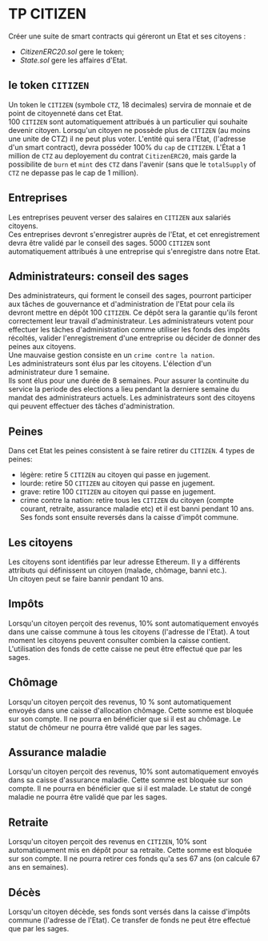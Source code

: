 # **TP CITIZEN**

Créer une suite de smart contracts qui géreront un Etat et ses citoyens :

- _CitizenERC20.sol_ gere le token;
- _State.sol_ gere les affaires d'Etat.

## **le token `CITIZEN`**

Un token le `CITIZEN` (symbole `CTZ`, 18 decimales) servira de monnaie et de point de citoyenneté dans cet Etat.  
100 `CITIZEN` sont automatiquement attribués à un particulier qui souhaite devenir citoyen.
Lorsqu'un citoyen ne possède plus de `CITIZEN` (au moins une unite de CTZ) il ne peut plus voter.
L'entité qui sera l'Etat, (l'adresse d'un smart contract), devra posséder 100% du `cap` de `CITIZEN`.
L'État a 1 million de `CTZ` au deployement du contrat `CitizenERC20`, mais garde la possibilite de `burn` et `mint` des `CTZ` dans l'avenir (sans que le `totalSupply` of `CTZ` ne depasse pas le cap de 1 million).

## **Entreprises**

Les entreprises peuvent verser des salaires en `CITIZEN` aux salariés citoyens.  
Ces entreprises devront s'enregistrer auprès de l'Etat, et cet enregistrement devra être validé par le conseil des sages.
5000 `CITIZEN` sont automatiquement attribués à une entreprise qui s'enregistre dans notre Etat.

## **Administrateurs: conseil des sages**

Des administrateurs, qui forment le conseil des sages, pourront participer aux tâches de gouvernance et d'administration de l'Etat pour cela ils devront mettre en dépôt 100 `CITIZEN`.
Ce dépôt sera la garantie qu'ils feront correctement leur travail d'administrateur.
Les administrateurs votent pour effectuer les tâches d'administration comme utiliser les fonds des impôts récoltés, valider l'enregistrement d'une entreprise ou décider de donner des peines aux citoyens.  
Une mauvaise gestion consiste en un `crime contre la nation`.  
Les administrateurs sont élus par les citoyens. L'élection d'un administrateur dure 1 semaine.  
Ils sont élus pour une durée de 8 semaines. Pour assurer la continuite du service la periode des elections a lieu pendant la derniere semaine du mandat des administrateurs actuels.
Les administrateurs sont des citoyens qui peuvent effectuer des tâches d'administration.

## **Peines**

Dans cet Etat les peines consistent à se faire retirer du `CITIZEN`.
4 types de peines:

- légère: retire 5 `CITIZEN` au citoyen qui passe en jugement.
- lourde: retire 50 `CITIZEN` au citoyen qui passe en jugement.
- grave: retire 100 `CITIZEN` au citoyen qui passe en jugement.
- crime contre la nation: retire tous les `CITIZEN` du citoyen (compte courant, retraite, assurance maladie etc) et il est banni pendant 10 ans. Ses fonds sont ensuite reversés dans la caisse d'impôt commune.

## **Les citoyens**

Les citoyens sont identifiés par leur adresse Ethereum.
Il y a différents attributs qui définissent un citoyen (malade, chômage, banni etc.).  
Un citoyen peut se faire bannir pendant 10 ans.

## **Impôts**

Lorsqu'un citoyen perçoit des revenus, 10% sont automatiquement envoyés dans une caisse commune à tous les citoyens (l'adresse de l'Etat).
A tout moment les citoyens peuvent consulter combien la caisse contient.  
L'utilisation des fonds de cette caisse ne peut être effectué que par les sages.

## **Chômage**

Lorsqu'un citoyen perçoit des revenus, 10 % sont automatiquement envoyés dans une caisse d'allocation chômage. Cette somme est bloquée sur son compte. Il ne pourra en bénéficier que si il est au chômage.
Le statut de chômeur ne pourra être validé que par les sages.

## **Assurance maladie**

Lorsqu'un citoyen perçoit des revenus, 10% sont automatiquement envoyés dans sa caisse d'assurance maladie. Cette somme est bloquée sur son compte. Il ne pourra en bénéficier que si il est malade.
Le statut de congé maladie ne pourra être validé que par les sages.

## **Retraite**

Lorsqu'un citoyen perçoit des revenus en `CITIZEN`, 10% sont automatiquement mis en dépôt pour sa retraite. Cette somme est bloquée sur son compte. Il ne pourra retirer ces fonds qu'a ses 67 ans (on calcule 67 ans en semaines).

## **Décès**

Lorsqu'un citoyen décède, ses fonds sont versés dans la caisse d'impôts commune (l'adresse de l'Etat).
Ce transfer de fonds ne peut être effectué que par les sages.
